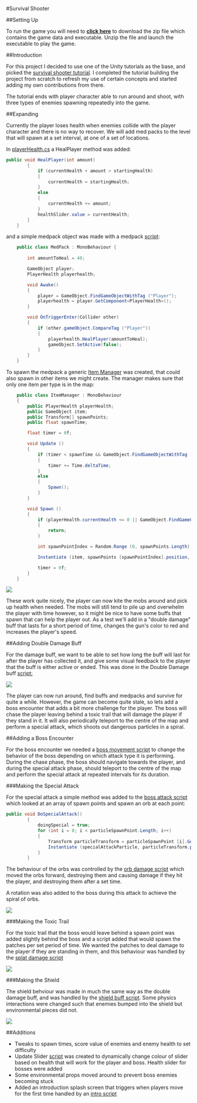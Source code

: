 #Survival Shooter

##Setting Up

To run the game you will need to [**click here**](https://www.dropbox.com/s/u1bzknrni8diyd5/Survival%20Shooter.zip?dl=0) to download the zip file which contains the game data and executable. Unzip the file and launch the executable to play the game.

##Introduction

For this project I decided to use one of the Unity tutorials as the base, and picked the [survival shooter tutorial](https://www.assetstore.unity3d.com/en/#!/content/40756). I completed the tutorial building the project from scratch to refresh my use of certain concepts and started adding my own contributions from there.

The tutorial ends with player character able to run around and shoot, with three types of enemies spawning repeatedly into the game.

##Expanding

Currently the player loses health when enemies collide with the player character and there is no way to recover. We will add med packs to the level that will spawn at a set interval, at one of a set of locations.

In [playerHealth.cs](Scripts/Player/PlayerHealth.cs) a HealPlayer method was added:

```c#
public void HealPlayer(int amount)
		{	
			if (currentHealth + amount > startingHealth) 
			{
				currentHealth = startingHealth;
			}
			else
			{
				currentHealth += amount;
			}
			healthSlider.value = currentHealth;
		}
    }
```

and a simple medpack object was made with a medpack [script](Scripts/Items/MedPack.cs):

```c#
	public class MedPack : MonoBehaviour {
		
		int amountToHeal = 40;

		GameObject player;
		PlayerHealth playerhealth;

		void Awake()
		{
			player = GameObject.FindGameObjectWithTag ("Player");
			playerhealth = player.GetComponent<PlayerHealth>();
		}

		void OnTriggerEnter(Collider other)
		{
			if (other.gameObject.CompareTag ("Player"))
			{
				playerhealth.HealPlayer(amountToHeal);
				gameObject.SetActive(false);
			}
		}
	}
```

To spawn the medpack a generic [Item Manager](Scripts/Managers/ItemManager.cs) was created, that could also spawn in other items we might create. The manager makes sure that only one item per type is in the map:

```c#
	public class ItemManager : MonoBehaviour 
	{
		public PlayerHealth playerHealth;
		public GameObject item;
		public Transform[] spawnPoints;
		public float spawnTime;

		float timer = 0f;

		void Update ()
		{
			if (timer < spawnTime && GameObject.FindGameObjectWithTag (item.tag) == null) 
			{
				timer += Time.deltaTime;
			} 
			else 
			{
				Spawn();
			}
		}

		void Spawn () 
		{
			if (playerHealth.currentHealth <= 0 || GameObject.FindGameObjectWithTag (item.tag) != null) 
			{
				return;
			} 

			int spawnPointIndex = Random.Range (0, spawnPoints.Length);

			Instantiate (item, spawnPoints [spawnPointIndex].position, spawnPoints [spawnPointIndex].rotation);

			timer = 0f;
		} 
	}
```

![](https://raw.githubusercontent.com/Gianni89/survivalshooter/master/gifs/Medpack.gif)

These work quite nicely, the player can now kite the mobs around and pick up health when needed. The mobs will still tend to pile up and overwhelm the player with time however, so it might be nice to have some buffs that spawn that can help the player out. As a test we'll add in a "double damage" buff that lasts for a short period of time, changes the gun's color to red and increases the player's speed.

##Adding Double Damage Buff

For the damage buff, we want to be able to set how long the buff will last for after the player has collected it, and give some visual feedback to the player that the buff is either active or ended. This was done in the Double Damage buff [script:](Scripts/Player/DoubleDamageBuff.cs)

![](https://raw.githubusercontent.com/Gianni89/survivalshooter/master/gifs/DoubleDamage.gif)

The player can now run around, find buffs and medpacks and survive for quite a while. However, the game can become quite stale, so lets add a boss encounter that adds a bit more challenge for the player. The boss will chase the player leaving behind a toxic trail that will damage the player if they stand in it. It will also periodically teleport to the centre of the map and perform a special attack, which shoots out dangerous particles in a spiral.

##Adding a Boss Encounter

For the boss encounter we needed a [boss movement script](Scripts/Boss/MegaHellephantMovement.cs) to change the behavior of the boss depending on which attack type it is performing. During the chase phase, the boss should navigate towards the player, and during the special attack phase, should teleport to the centre of the map and perform the special attack at repeated intervals for its duration. 

###Making the Special Attack

For the special attack a simple method was added to the [boss attack script](Scripts/Boss/MegaHellephantAttack.cs) which looked at an array of spawn points and spawn an orb at each point:

```c#
public void DoSpecialAttack()
		{
			doingSpecial = true;
			for (int i = 0; i < particleSpawnPoint.Length; i++) 
			{
				Transform particleTransform = particleSpawnPoint [i].GetComponent<Transform> ();
				Instantiate (specialAttackParticle, particleTransform.position, particleTransform.rotation);
			}
		}
```

The behaviour of the orbs was controlled by the [orb damage script](Scripts/Objects/OrbDamage.cs) which moved the orbs forward, destroying them and causing damage if they hit the player, and destroying them after a set time.

A rotation was also added to the boss during this attack to achieve the spiral of orbs.

![](https://raw.githubusercontent.com/Gianni89/survivalshooter/master/gifs/orb.gif)

###Making the Toxic Trail

For the toxic trail that the boss would leave behind a spawn point was added slightly behind the boss and a script added that would spawn the patches per set period of time. We wanted the patches to deal damage to the player if they are standing in them, and this behaviour was handled by the [splat damage script](Scripts/Objects/SplatDamage.cs)

![](https://raw.githubusercontent.com/Gianni89/survivalshooter/master/gifs/splat.gif)

###Making the Shield

The shield behviour was made in much the same way as the double damage buff, and was handled by the [shield buff script](Scripts/Player/ShieldBuff.cs). Some physics interactions were changed such that enemies bumped into the shield but environmental pieces did not.

![](https://raw.githubusercontent.com/Gianni89/survivalshooter/master/gifs/shield.gif)

##Additions

- Tweaks to spawn times, score value of enemies and enemy health to set difficulty
- Update Slider [script](Scripts/Managers/UpdateSlider.cs) was created to dynamically change colour of slider based on health that will work for the player and boss. Health slider for bosses were added
- Some environmental props moved around to prevent boss enemies becoming stuck
- Added an introduction splash screen that triggers when players move for the first time handled by an [intro script](Scripts/Managers/Intro.cs)
